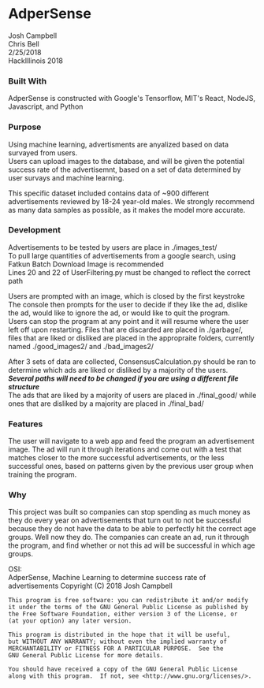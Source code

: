 # AdperSense
Josh Campbell  
Chris Bell  
2/25/2018  
HackIllinois 2018

### Built With
AdperSense is constructed with Google's Tensorflow, MIT's React, NodeJS, Javascript, and Python

### Purpose
Using machine learning, advertisments are anyalized based on data survayed from users.  
Users can upload images to the database, and will be given the potential success rate 
of the advertisemnt, based on a set of data determined by user survays and machine learning.  

This specific dataset included contains data of ~900 different advertisements reviewed by 
18-24 year-old males. We strongly recommend as many data samples as possible, as it makes the model 
more accurate.

### Development
Advertisements to be tested by users are place in ./images_test/  
To pull large quantities of advertisements from a google search, using Fatkun Batch
Download Image is recommended  
Lines 20 and 22 of UserFiltering.py must be changed to reflect the correct path

Users are prompted with an image, which is closed by the first keystroke
The console then prompts for the user to decide if they like the ad, dislike the ad,
would like to ignore the ad, or would like to quit the program.  
Users can stop the program at any point and it will resume where the user left off upon restarting. 
Files that are discarded are placed in ./garbage/, files that are liked or disliked are placed in
the appropraite folders, currently named ./good_images2/ and ./bad_images2/

After 3 sets of data are collected, ConsensusCalculation.py should be ran to determine which ads are
liked or disliked by a majority of the users.  
***Several paths will need to be changed if you are using a different file structure***  
The ads that are liked by a majority of users are placed in ./final_good/ while ones that are disliked by a majority
are placed in ./final_bad/

### Features
The user will navigate to a web app and feed the program an advertisement image. The ad will run it through iterations and come out with a test that matches closer to the more successful advertisements, or the less successful ones, based on patterns given by the previous user group when training the program.

### Why
This project was built so companies can stop spending as much money as they do every year on advertisements that turn out to not be successful because they do not have the data to be able to perfectly hit the correct age groups. Well now they do. The companies can create an ad, run it through the program, and find whether or not this ad will be successful in which age groups.

OSI:  
    AdperSense, Machine Learning to determine success rate of advertisements
    Copyright (C) 2018  Josh Campbell

    This program is free software: you can redistribute it and/or modify
    it under the terms of the GNU General Public License as published by
    the Free Software Foundation, either version 3 of the License, or
    (at your option) any later version.

    This program is distributed in the hope that it will be useful,
    but WITHOUT ANY WARRANTY; without even the implied warranty of
    MERCHANTABILITY or FITNESS FOR A PARTICULAR PURPOSE.  See the
    GNU General Public License for more details.

    You should have received a copy of the GNU General Public License
    along with this program.  If not, see <http://www.gnu.org/licenses/>.
